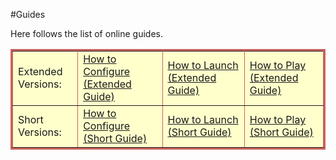 #Guides

<p></p>

Here follows the list of online guides. 

<table width="100%" border="3" bordercolor="#c86260" bgcolor="#ffffcc" width="50%" cellspacing="2" cellpadding="3">
<tr>
<td>
Extended Versions:  
</td> 
<td>
<a href="configureextguide" width="300"> How to Configure (Extended Guide)</a> 
</td> 
<td> 
<a href="launchextguide" width="300">How to Launch (Extended Guide)</a> 
</td>
<td> 
<a href="playextguide" width="300">How to Play (Extended Guide)</a> 
</td>
</tr>

<tr>
<td>
Short Versions:      
</td> 
<td>
<a href="configureshtguide" width="300">How to Configure (Short Guide)    </a> 
</td> 
<td> 
<a href="launchshtguide" width="300"> How to Launch (Short Guide)</a> 
</td>
<td> 
<a href="playshtguide" width="300">How to Play (Short Guide)</a> 
</td>
</tr>
</table>

